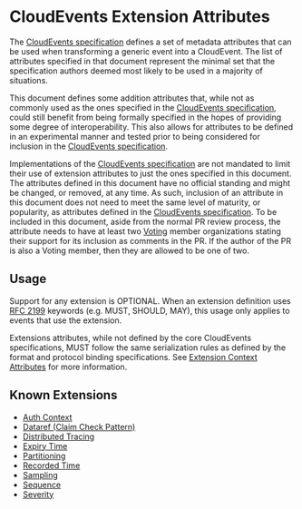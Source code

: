 # CloudEvents Extension Attributes

The [CloudEvents specification](spec.md) defines a set of metadata
attributes that can be used when transforming a generic event into a
CloudEvent. The list of attributes specified in that document represent the
minimal set that the specification authors deemed most likely to be used in a
majority of situations.

This document defines some addition attributes that, while not as commonly used
as the ones specified in the [CloudEvents specification](spec.md), could
still benefit from being formally specified in the hopes of providing some
degree of interoperability. This also allows for attributes to be defined in an
experimental manner and tested prior to being considered for inclusion in the
[CloudEvents specification](spec.md).

Implementations of the [CloudEvents specification](spec.md) are not
mandated to limit their use of extension attributes to just the ones specified
in this document. The attributes defined in this document have no official
standing and might be changed, or removed, at any time. As such, inclusion of
an attribute in this document does not need to meet the same level of maturity,
or popularity, as attributes defined in the
[CloudEvents specification](spec.md). To be
included in this document, aside from the normal PR review process, the
attribute needs to have at least two
[Voting](../docs/GOVERNANCE.md#membership) member organizations stating
their support for its inclusion as comments in the PR. If the author of the PR
is also a Voting member, then they are allowed to be one of two.

## Usage

Support for any extension is OPTIONAL. When an extension definition uses
[RFC 2199](https://www.ietf.org/rfc/rfc2119.txt) keywords (e.g. MUST, SHOULD,
MAY), this usage only applies to events that use the extension.

Extensions attributes, while not defined by the core CloudEvents specifications,
MUST follow the same serialization rules as defined by the format and protocol
binding specifications. See
[Extension Context Attributes](spec.md#extension-context-attributes)
for more information.

## Known Extensions

- [Auth Context](extensions/authcontext.md)
- [Dataref (Claim Check Pattern)](extensions/dataref.md)
- [Distributed Tracing](extensions/distributed-tracing.md)
- [Expiry Time](extensions/expirytime.md)
- [Partitioning](extensions/partitioning.md)
- [Recorded Time](extensions/recordedtime.md)
- [Sampling](extensions/sampledrate.md)
- [Sequence](extensions/sequence.md)
- [Severity](extensions/severity.md)
